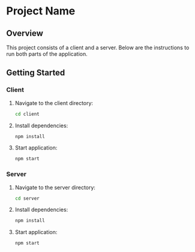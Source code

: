 # Project Name

## Overview

This project consists of a client and a server. Below are the instructions to run both parts of the application.

## Getting Started

### Client

1. Navigate to the client directory:
   ```bash
   cd client

2. Install dependencies:
   ````bash
   npm install

3. Start application:
   ````bash
   npm start


### Server

1. Navigate to the server directory:
   ```bash
   cd server

2. Install dependencies:
   ````bash
   npm install

3. Start application:
   ````bash
   npm start